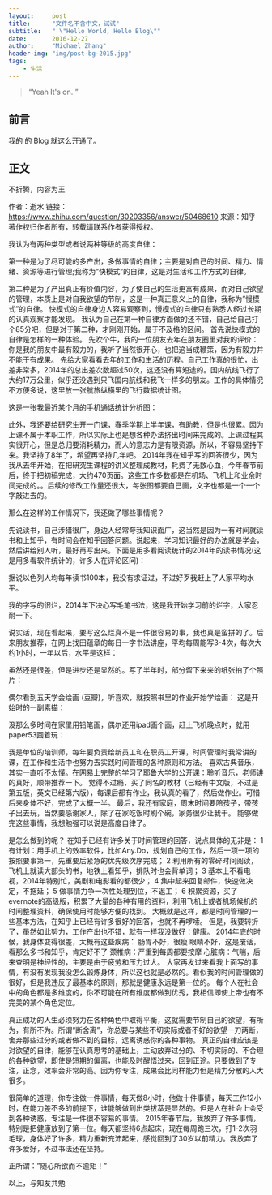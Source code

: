 ```yaml
---
layout:     post
title:      "文件名不含中文，试试"
subtitle:   " \"Hello World, Hello Blog\""
date:       2016-12-27
author:     "Michael Zhang"
header-img: "img/post-bg-2015.jpg"
tags:
    - 生活
---
```


> “Yeah It's on. ”


## 前言

我的 的 Blog 就这么开通了。


## 正文

不折腾，内容为王

作者：逝水
链接：https://www.zhihu.com/question/30203356/answer/50468610
来源：知乎
著作权归作者所有，转载请联系作者获得授权。

我认为有两种类型或者说两种等级的高度自律：

第一种是为了尽可能的多产出，多做事情的自律；主要是对自己的时间、精力、情绪、资源等进行管理;我称为”快模式”的自律，这是对生活和工作方式的自律。

第二种是为了产出真正有价值内容，为了使自己的生活更富有成果，而对自己欲望的管理，本质上是对自我欲望的节制，这是一种真正意义上的自律，我称为”慢模式”的自律。
快模式的自律身边人容易观察到，慢模式的自律只有熟悉人经过长期的认真观察才能发现。
我认为自己在第一种自律方面做的还不错，自己给自己打个85分吧，但是对于第二种，才刚刚开始，属于不及格的区间。
首先说快模式的自律是怎样的一种体验。
先吹个牛，我的一位朋友去年在朋友圈里对我的评价：你是我的朋友中最有毅力的，我听了当然很开心，也把这当成鞭策，因为有毅力并不能于有成果。
先给大家看看去年的工作和生活的历程。自己工作真的很忙，出差非常多，2014年的总出差次数超过50次，这还没有算短途的。国内航线飞行了大约17万公里，似乎还没遇到只飞国内航线和我飞一样多的朋友。工作的具体情况不方便多说，这里放一张航旅纵横里的飞行数据统计图。

这是一张我最近某个月的手机通话统计分析图：

此外，我还要给研究生开一门课，春季学期上半年课，有助教，但是也很累。因为上课不属于本职工作，所以实际上也是想各种办法挤出时间来完成的。上课过程其实很开心，但是总归要消耗精力，而人的意志力是有限资源，所以，不容易坚持下来。我坚持了8年了，希望再坚持几年吧。
2014年我在知乎写的回答很少，因为我从去年开始，在把研究生课程的讲义整理成教材，耗费了无数心血，今年春节前后，终于把初稿完成，大约470页面。这些工作多数都是在机场、飞机上和业余时间完成的。。后续的修改工作量还很大，每张图都要自己画，文字也都是一个一个字敲进去的。

那么在这样的工作情况下，我还做了哪些事情呢？

先说读书，自己涉猎很广，身边人经常夸我知识面广，这当然是因为一有时间就读书和上知乎，有时间会在知乎回答问题。说起来，学习知识最好的办法就是学会，然后讲给别人听，最好再写出来。下面是用多看阅读统计的2014年的读书情况(这是用多看软件统计的，许多人在评论区问)：

据说以色列人均每年读书100本，我没有求证过，不过好歹我赶上了人家平均水平。

我的字写的很烂，2014年下决心写毛笔书法，这是我开始学习前的烂字，大家忍耐一下。

说实话，现在看起来，要写这么烂真不是一件很容易的事，我也真是蛮拼的了。后来朋友推荐，在网上找田蕴章的每日一字书法讲座，平均每周能写3-4次，每次大约1小时，一年以后，水平是这样：

虽然还是很差，但是进步还是显然的。写了半年时，部分留下来来的纸张拍了个照片：

偶尔看到五天学会绘画 (豆瓣)，听喜欢，就按照书里的作业开始学绘画：
这是开始时的一副素描：

没那么多时间在家里用铅笔画，偶尔还用ipad画个画，赶上飞机晚点时，就用paper53画着玩：

我是单位的培训师，每年要负责给新员工和在职员工开课，时间管理时我常讲的课，在工作和生活中也努力去实践时间管理的各种原则和方法。
喜欢古典音乐，其实一直听不太懂。在网易上完整的学习了耶鲁大学的公开课：聆听音乐，老师讲的真好，顺带推荐一下。
觉得不过瘾，买了同名的教材（已经有中文版，不过是第五版，英文已经第六版），每课后都有作业，我认真的看了，然后做作业。可惜后来身体不好，完成了大概一半。
最后，我还有家庭，周末时间要陪孩子，带孩子出去玩，当然要感谢家人，除了在家吃饭时刷个碗，家务很少让我干。
能够做完这些事情，我想勉强可以说是高度自律了。

是怎么做到的呢？
在知乎已经有许多关于时间管理的回答，说点具体的无非是：
1 有计划：用手机上的效率软件，比如Any.Do，规划自己的工作，然后一项一项的按照要事第一，先重要后紧急的优先级次序完成；
2 利用所有的零碎时间阅读，飞机上就读大部头的书，地铁上看知乎，排队时也会背单词；
3 基本上不看电视，2014年特别忙，美剧和电影看的都很少；
4 集中起来回复邮件，快速做决定，不拖延；
5 做事情力争一次性处理到位，不返工；
6 积累资源，买了evernote的高级版，积累了大量的各种有用的资料，利用飞机上或者机场候机的时间整理资料，确保使用时能够方便的找到。
大概就是这样，都是时间管理的一些基本方法，在知乎上已经有许多很好的回答，也就不再啰嗦。
但是，我要转折了，虽然如此努力，工作产出也不错，就有一样我没做好：健康。
2014年底的时候，我身体变得很差，大概有这些疾病：
肠胃不好，很瘦
眼睛不好，这是废话，看那么多书和知乎，肯定好不了
颈椎病：严重到每周都要按摩
心脏病：气喘，后来查明是神经性的，主要是由于疲劳和压力过大。
大家再发过来看我上面写的事情，有没有发现我没怎么锻炼身体，所以这也就是必然的。看似我的时间管理做的很好，但是我违反了最基本的原则，那就是健康永远是第一位的。
每个人在社会中的角色都是多维度的，你不可能在所有维度都做到优秀，我相信即使上帝也有不完美的某个角色定位。

真正成功的人生必须努力在各种角色中取得平衡，这就需要节制自己的欲望，有所为，有所不为。所谓“断舍离”，你总要与某些不切实际或者不好的欲望一刀两断，舍弃那些过分的或者做不到的目标，远离诱惑你的各种事物。
真正的自律应该是对欲望的自律，能够在认真思考的基础上，主动放弃过分的、不切实际的、不合理的各种欲望，即使是短期的偏离，也能及时醒悟过来，回到正途。只要做到了专注，正念，效率会非常的高。因为你专注，成果会比同样能力但是精力分散的人大很多。

很简单的道理，你专注做一件事情，每天做8小时，他做十件事情，每天工作12小时，在能力差不多的前提下，谁能够做到出类拔萃是显然的。但是人在社会上会受到各种诱惑，专注是一件很不容易的事情。
2015年春节后，我放弃了许多事情，特别是把健康放到了第一位。每天都坚持6点起床，现在每周跑三次，打1-2次羽毛球，身体好了许多，精力重新充沛起来，感觉回到了30岁以前精力。我放弃了许多爱好，不过书法还在坚持。

正所谓：”随心所欲而不逾矩！”

以上，与知友共勉